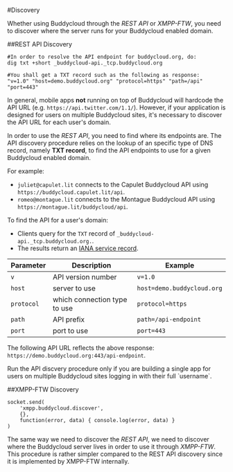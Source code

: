 #Discovery

Whether using Buddycloud through the *REST API* or *XMPP-FTW*, you need to discover where the server runs for your Buddycloud enabled domain.

##REST API Discovery

```plaintext
#In order to resolve the API endpoint for buddycloud.org, do:
dig txt +short _buddycloud-api._tcp.buddycloud.org
```

```plaintext
#You shall get a TXT record such as the following as response:
"v=1.0" "host=demo.buddycloud.org" "protocol=https" "path=/api" "port=443"
```

In general, mobile apps **not** running on top of Buddycloud will hardcode the API URL (e.g. `https://api.twitter.com/1.1/`). However, if your application is designed for users on multiple Buddycloud sites, it's necessary to discover the API URL for each user's domain. 

In order to use the *REST API*, you need to find where its endpoints are. The API discovery procedure relies on the lookup of an specific type of DNS record, namely **TXT record**, to find the API endpoints to use for a given Buddycloud enabled domain.

For example:

* `juliet@capulet.lit` connects to the Capulet Buddycloud API using `https://buddycloud.capulet.lit/api`.
* `romeo@montague.lit` connects to the Montague Buddycloud API using `https://montague.lit/buddycloud/api`.

To find the API for a user's domain:

- Clients query for the `TXT` record of `_buddycloud-api._tcp.buddycloud.org.`.  
- The results return an [IANA service record](http://www.iana.org/assignments/service-names-port-numbers/service-names-port-numbers.xhtml?search=buddycloud). 

Parameter | Description        | Example
----------|--------------------|----------
`v`       | API version number | `v=1.0`
`host`    | server to use      | `host=demo.buddycloud.org` 
`protocol`| which connection type to use | `protocol=https`
`path`    | API prefix         | `path=/api-endpoint`
`port`    | port to use        | `port=443`

The following API URL reflects the above response:  `https://demo.buddycloud.org:443/api-endpoint`.

<aside>Run the API discvery procedure only if you are building a single app for users on multiple Buddycloud sites logging in with their full `username`.</aside>

##XMPP-FTW Discovery

```plaintext
socket.send(
    'xmpp.buddycloud.discover',
    {},
    function(error, data) { console.log(error, data) }
)
```

The same way we need to discover the *REST API*, we need to discover where the Buddycloud server lives in order to use it through *XMPP-FTW*. This procedure is rather simpler compared to the REST API discovery since it is implemented by XMPP-FTW internally.
